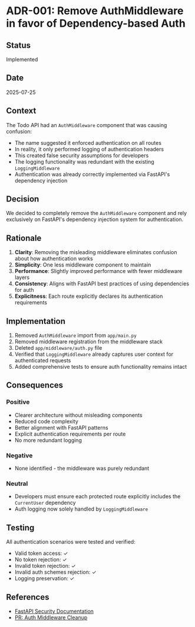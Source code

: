 # ADR-001: Remove AuthMiddleware in favor of Dependency-based Auth

## Status
Implemented

## Date
2025-07-25

## Context
The Todo API had an `AuthMiddleware` component that was causing confusion:
- The name suggested it enforced authentication on all routes
- In reality, it only performed logging of authentication headers
- This created false security assumptions for developers
- The logging functionality was redundant with the existing `LoggingMiddleware`
- Authentication was already correctly implemented via FastAPI's dependency injection

## Decision
We decided to completely remove the `AuthMiddleware` component and rely exclusively on FastAPI's dependency injection system for authentication.

## Rationale
1. **Clarity**: Removing the misleading middleware eliminates confusion about how authentication works
2. **Simplicity**: One less middleware component to maintain
3. **Performance**: Slightly improved performance with fewer middleware layers
4. **Consistency**: Aligns with FastAPI best practices of using dependencies for auth
5. **Explicitness**: Each route explicitly declares its authentication requirements

## Implementation
1. Removed `AuthMiddleware` import from `app/main.py`
2. Removed middleware registration from the middleware stack
3. Deleted `app/middleware/auth.py` file
4. Verified that `LoggingMiddleware` already captures user context for authenticated requests
5. Added comprehensive tests to ensure auth functionality remains intact

## Consequences
### Positive
- Clearer architecture without misleading components
- Reduced code complexity
- Better alignment with FastAPI patterns
- Explicit authentication requirements per route
- No more redundant logging

### Negative
- None identified - the middleware was purely redundant

### Neutral
- Developers must ensure each protected route explicitly includes the `CurrentUser` dependency
- Auth logging now solely handled by `LoggingMiddleware`

## Testing
All authentication scenarios were tested and verified:
- Valid token access: ✓
- No token rejection: ✓
- Invalid token rejection: ✓
- Invalid auth schemes rejection: ✓
- Logging preservation: ✓

## References
- [FastAPI Security Documentation](https://fastapi.tiangolo.com/tutorial/security/)
- [PR: Auth Middleware Cleanup](PRPs/planning/auth-middleware-cleanup-prd.md)